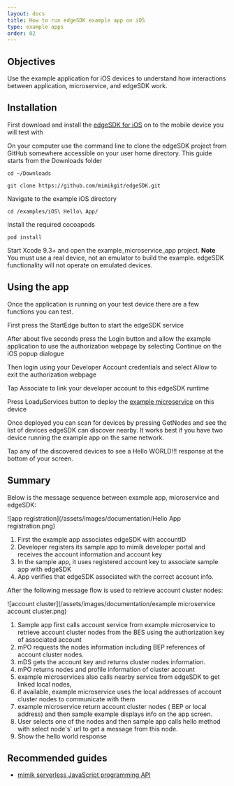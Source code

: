 ```yaml
---
layout: docs
title: How to run edgeSDK example app on iOS
type: example apps
order: 02
---
```


## Objectives

Use the example application for iOS devices to understand how interactions between application, microservice, and edgeSDK work.

## Installation

First download and install the [edgeSDK for iOS](/docs/1.1.0/installation/ios.html) on to the mobile device you will test with

On your computer use the command line to clone the edgeSDK project from GitHub somewhere accessible on your user home directory. This guide starts from the Downloads folder

```cd ~/Downloads```

```git clone https://github.com/mimikgit/edgeSDK.git```

Navigate to the example iOS directory

```cd /examples/iOS\ Hello\ App/```

Install the required cocoapods

```pod install```

Start Xcode 9.3+ and open the example_microservice_app project. **Note** You must use a real device, not an emulator to build the example. edgeSDK functionality will not operate on emulated devices.

## Using the app

Once the application is running on your test device there are a few functions you can test.

First press the StartEdge button to start the edgeSDK service

After about five seconds press the Login button and allow the example application to use the authorization webpage by selecting Continue on the iOS popup dialogue

Then login using your Developer Account credentials and select Allow to exit the authorization webpage

Tap Associate to link your developer account to this edgeSDK runtime

Press Load&mu;Services button to deploy the [example microservice](/docs/1.1.0/microservices/how-to-deploy-example-microservice.html) on this device

Once deployed you can scan for devices by pressing GetNodes and see the list of devices edgeSDK can discover nearby. It works best if you have two device running the example app on the same network.

Tap any of the discovered devices to see a Hello WORLD!!! response at the bottom of your screen.

## Summary

Below is the message sequence between example app, microservice and edgeSDK:

![app registration](/assets/images/documentation/Hello App registration.png)

1. First the example app associates edgeSDK with accountID
1. Developer registers its sample app to mimik developer portal and receives the account information and account key
1. In the sample app, it uses registered account key to associate sample app with edgeSDK 
1. App verifies that edgeSDK associated with the correct account info.

After  the following message flow is used to retrieve account cluster nodes:

![account cluster](/assets/images/documentation/example microservice account cluster.png)

1. Sample app first calls account service from example microservice to retrieve account cluster nodes from the BES using the authorization key of associated account
1. mPO requests the nodes information  including BEP references of account cluster nodes.
1. mDS gets the account key and returns cluster nodes information.
1. mPO returns nodes and profile information of cluster account
1. example microservices also calls nearby service from edgeSDK to get linked local nodes,
1. if available, example microservice uses the local addresses of account cluster nodes to communicate with them
1. example microservice return account cluster nodes ( BEP or local address)  and then sample example displays info on the app screen.
1. User selects one of the nodes and then sample app calls hello method with select node's' url to get a message from this node.
1. Show the hello world response

## Recommended guides

- [mimik serverless JavaScript programming API](/docs/1.1.0/resources/how-to-use-mimik-serverless-javascript-programming-api.html)